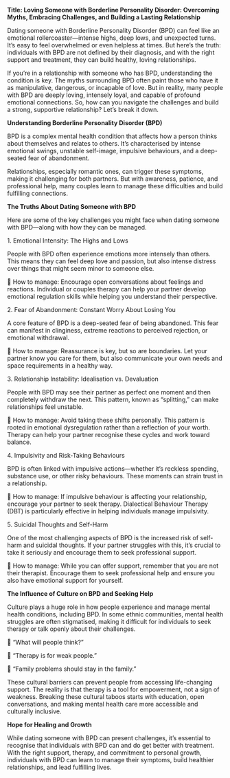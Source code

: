 **Title: Loving Someone with Borderline Personality Disorder: Overcoming Myths, Embracing Challenges, and Building a Lasting Relationship**

Dating someone with Borderline Personality Disorder (BPD) can feel like an emotional rollercoaster—intense highs, deep lows, and unexpected turns. It’s easy to feel overwhelmed or even helpless at times. But here’s the truth: individuals with BPD are not defined by their diagnosis, and with the right support and treatment, they can build healthy, loving relationships.

If you’re in a relationship with someone who has BPD, understanding the condition is key. The myths surrounding BPD often paint those who have it as manipulative, dangerous, or incapable of love. But in reality, many people with BPD are deeply loving, intensely loyal, and capable of profound emotional connections. So, how can you navigate the challenges and build a strong, supportive relationship? Let’s break it down.

**Understanding Borderline Personality Disorder (BPD)**

BPD is a complex mental health condition that affects how a person thinks about themselves and relates to others. It’s characterised by intense emotional swings, unstable self-image, impulsive behaviours, and a deep-seated fear of abandonment.

Relationships, especially romantic ones, can trigger these symptoms, making it challenging for both partners. But with awareness, patience, and professional help, many couples learn to manage these difficulties and build fulfilling connections.

**The Truths About Dating Someone with BPD**

Here are some of the key challenges you might face when dating someone with BPD—along with how they can be managed.

1\. Emotional Intensity: The Highs and Lows

People with BPD often experience emotions more intensely than others. This means they can feel deep love and passion, but also intense distress over things that might seem minor to someone else.

🔹 How to manage: Encourage open conversations about feelings and reactions. Individual or couples therapy can help your partner develop emotional regulation skills while helping you understand their perspective.

2\. Fear of Abandonment: Constant Worry About Losing You

A core feature of BPD is a deep-seated fear of being abandoned. This fear can manifest in clinginess, extreme reactions to perceived rejection, or emotional withdrawal.

🔹 How to manage: Reassurance is key, but so are boundaries. Let your partner know you care for them, but also communicate your own needs and space requirements in a healthy way.

3\. Relationship Instability: Idealisation vs. Devaluation

People with BPD may see their partner as perfect one moment and then completely withdraw the next. This pattern, known as “splitting,” can make relationships feel unstable.

🔹 How to manage: Avoid taking these shifts personally. This pattern is rooted in emotional dysregulation rather than a reflection of your worth. Therapy can help your partner recognise these cycles and work toward balance.

4\. Impulsivity and Risk-Taking Behaviours

BPD is often linked with impulsive actions—whether it’s reckless spending, substance use, or other risky behaviours. These moments can strain trust in a relationship.

🔹 How to manage: If impulsive behaviour is affecting your relationship, encourage your partner to seek therapy. Dialectical Behaviour Therapy (DBT) is particularly effective in helping individuals manage impulsivity.

5\. Suicidal Thoughts and Self-Harm

One of the most challenging aspects of BPD is the increased risk of self-harm and suicidal thoughts. If your partner struggles with this, it’s crucial to take it seriously and encourage them to seek professional support.

🔹 How to manage: While you can offer support, remember that you are not their therapist. Encourage them to seek professional help and ensure you also have emotional support for yourself.

**The Influence of Culture on BPD and Seeking Help**

Culture plays a huge role in how people experience and manage mental health conditions, including BPD. In some ethnic communities, mental health struggles are often stigmatised, making it difficult for individuals to seek therapy or talk openly about their challenges.

💬 “What will people think?”

💬 “Therapy is for weak people.”

💬 “Family problems should stay in the family.”

These cultural barriers can prevent people from accessing life-changing support. The reality is that therapy is a tool for empowerment, not a sign of weakness. Breaking these cultural taboos starts with education, open conversations, and making mental health care more accessible and culturally inclusive.

**Hope for Healing and Growth**

While dating someone with BPD can present challenges, it’s essential to recognise that individuals with BPD can and do get better with treatment. With the right support, therapy, and commitment to personal growth, individuals with BPD can learn to manage their symptoms, build healthier relationships, and lead fulfilling lives.